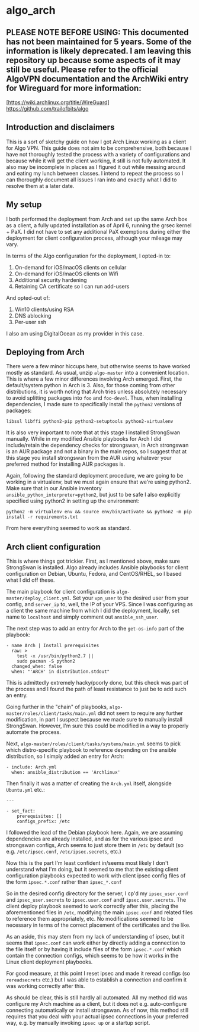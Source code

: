 # algo_arch

## PLEASE NOTE BEFORE USING: This documented has not been maintained for 5 years. Some of the information is likely deprecated. I am leaving this repository up because some aspects of it may still be useful. Please refer to the official AlgoVPN documentation and the ArchWiki entry for Wireguard for more information:

[https://wiki.archlinux.org/title/WireGuard]
https://github.com/trailofbits/algo

## Introduction and disclaimers
This is a sort of sketchy guide on how I got Arch Linux working as a client for Algo VPN. This guide does not aim to be comprehensive, both because I have not thoroughly tested the process with a variety of configurations and because while it will get the client working, it still is not fully automated. It also may be incomplete in places as I figured it out while messing around and eating my lunch between classes. I intend to repeat the process so I can thoroughly document all issues I ran into and exactly what I did to resolve them at a later date.

## My setup

I both performed the deployment from Arch and set up the same Arch box as a client, a fully updated installation as of April 6, running the grsec kernel + PaX. I did not have to set any additional PaX exemptions during either the deployment for client configuration process, although your mileage may vary.

In terms of the Algo configuration for the deployment, I opted-in to:

1. On-demand for iOS/macOS clients on cellular
2. On-demand for iOS/macOS clients on Wifi
3. Additional security hardening 
4. Retaining CA certificate so I can run add-users

And opted-out of:

1. Win10 clients/using RSA
2. DNS ablocking
3. Per-user ssh

I also am using DigitalOcean as my provider in this case.

## Deploying from Arch

There were a few minor hiccups here, but otherwise seems to have worked mostly as standard. As usual, unzip `algo-master` into a convenient location. This is where a few minor differences involving Arch emerged. First, the default/system python in Arch is 3. Also, for those coming from other distributions, it is worth noting that Arch tries unless absolutely necessary to avoid splitting packages into `foo` and `foo-devel`. Thus, when installing dependencies, I made sure to specifically install the `python2` versions of packages:

```
libssl libffi python2-pip python2-setuptools python2-virtualenv
```

It is also very important to note that at this stage I installed StrongSwan manually. While in my modified Ansible playbooks for Arch I did include/retain the dependency checks for strongswan, in Arch strongswan is an AUR package and not a binary in the main repos, so I suggest that at this stage you install strongswan from the AUR using whatever your preferred method for installing AUR packages is.

Again, following the standard deployment procedure, we are going to be working in a virtualenv, but we must again ensure that we're using python2. Make sure that in our Ansible inventory `ansible_python_interpreter=python2`, but just to be safe I also explicitly specified using python2 in setting up the environment: 

```
python2 -m virtualenv env && source env/bin/activate && python2 -m pip install -r requirements.txt
```

From here everything seemed to work as standard.

## Arch client configuration

This is where things got trickier. First, as I mentioned above, make sure StrongSwan is installed. Algo already includes Ansible playbooks for client configuration on Debian, Ubuntu, Fedora, and CentOS/RHEL, so I based what I did off these. 

The main playbook for client configuration is `algo-master/deploy_client.yml`. Set your `vpn_user` to the desired user from your config, and `server_ip` to, well, the IP of your VPS. Since I was configuring as a client the same machine from which I did the deployment, locally, set name to `localhost` and simply comment out `ansible_ssh_user`.

The next step was to add an entry for Arch to the `get-os-info` part of the playbook:

```
- name Arch | Install prerequisites
  raw: >
    test -x /usr/bin/python2.7 ||
    sudo pacman -S python2
  changed_when: false
  when: "'ARCH' in distribution.stdout"
```
  
This is admittedly extremely hacky/poorly done, but this check was part of the process and I found the path of least resistance to just be to add such an entry. 
  
Going further in the "chain" of playbooks, `algo-master/roles/client/tasks/main.yml` did not seem to require any further modification, in part I suspect because we made sure to manually install StrongSwan. However, I'm sure this could be modified in a way to properly automate the process.

Next, `algo-master/roles/client/tasks/systems/main.yml` seems to pick which distro-specific playbook to reference depending on the ansible distribution, so I simply added an entry for Arch:

```
- include: Arch.yml
  when: ansible_distribution == 'Archlinux'
```
  
Then finally it was a matter of creating the `Arch.yml` itself, alongside `Ubuntu.yml` etc.:

```
---

- set_fact:
    prerequisites: []
    configs_prefix: /etc
```
I followed the lead of the Debian playbook here. Again, we are assuming dependencies are already installed, and as for the various ipsec and strongswan configs, Arch seems to just store them in `/etc` by default (so e.g. `/etc/ipsec.conf`, `/etc/ipsec.secrets`, etc.)

Now this is the part I'm least confident in/seems most likely I don't understand what I'm doing, but it seemed to me that the existing client configuration playbooks expected to work with client ipsec config files of the form `ipsec.*.conf` rather than `ipsec_*.conf`

So in the desired config directory for the server, I cp'd my `ipsec_user.conf` and `ipsec_user.secrets` to `ipsec.user.conf` andf `ipsec.user.secrets`. The client deploy playbook seemed to work correctly after this, placing the aforementioned files in `/etc`, modifying the main `ipsec.conf` and related files to reference them appropriately, etc. No modifications seemed to be necessary in terms of the correct placement of the certificates and the like.

As an aside, this may stem from my lack of understanding of ipsec, but it seems that `ipsec.conf` can work either by directly adding a connection to the file itself or by having it include files of the form `ipsec.*.conf` which contain the connection configs, which seems to be how it works in the Linux client deployment playbooks.

For good measure, at this point I reset ipsec and made it reread configs (so `rereadsecrets` etc.) but I was able to establish a connection and confirm it was working correctly after this.

As should be clear, this is still hardly all automated. All my method did was configure my Arch machine as a client, but it does not e.g. auto-configure connecting automatically or install strongswan. As of now, this method still requires that you deal with your actual ipsec connections in your preferred way, e.g. by manually invoking `ipsec up` or a startup script.
 




